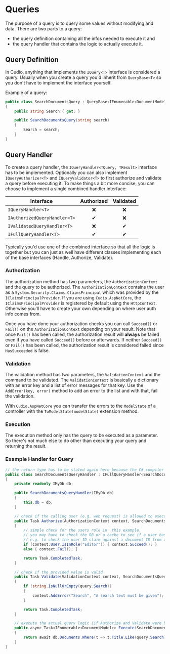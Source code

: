 ﻿# Queries

The purpose of a query is to query some values without modifying and data.
There are two parts to a query:
 - the query definition containing all the infos needed to execute it and
 - the query handler that contains the logic to actually execute it.

## Query Definition

In Cudio, anything that implements the `IQuery<T>` interface is considered a query.
Usually when you create a query you'd inherit from `QueryBase<T>` so you don't have to implement the interface yourself.

Example of a query:
```csharp
public class SearchDocumentsQuery : QueryBase<IEnumerable<DocumentModel>>
{
    public string Search { get; }

    public SearchDocumentsQuery(string search)
    {
        Search = search;
    }
}
```

## Query Handler

To create a query handler, the `IQueryHandler<TQuery, TResult>` interface has to be implemented.
Optionally you can also implement `IQueryAuthorizer<T>` and `IQueryValidator<T>` to first authorize and validate a query before executing it.
To make things a bit more concise, you can choose to implement a single combined handler interface:

| Interface | Authorized | Validated |
|-|:-:|:-:|
| `IQueryHandler<T>` | ❌ | ❌ |
| `IAuthorizedQueryHandler<T>` | ✔ | ❌ |
| `IValidatedQueryHandler<T>` | ❌ | ✔ |
| `IFullQueryHandler<T>` | ✔ | ✔ |

Typically you'd use one of the combined interface so that all the logic is together but you can just as well have different classes implementing each of the base interfaces (Handle, Authorize, Validate).

### Authorization

The authorization method has two parameters, the `AuthorizationContext` and the query to be authorized.
The `AuthorizationContext` contains the user as a `System.Security.Claims.ClaimsPrincipal` which was provided by the `IClaimsPrincipalProvider`.
If you are using `Cudio.AspNetCore`, the `IClaimsPrincipalProvider` is registered by default using the `HttpContext`.
Otherwise you'll have to create your own depending on where user auth info comes from.

Once you have done your authorization checks you can call `Succeed()` or `Fail()` on the `AuthorizationContext` depending on your result.
Note that once `Fail()` has been called, the authorization result will **always** be failed even if you have called `Succeed()` before or afterwards.
If neither `Succeed()` or `Fail()` has been called, the authorization result is considered failed since `HasSucceeded` is false.

### Validation

The validation method has two parameters, the `ValidationContext` and the command to be validated.
The `ValidationContext` is basically a dictionary with an error key and a list of error messages for that key.
Use the `AddError(key, error)` method to add an error to the list and with that, fail the validation.

With `Cudio.AspNetCore` you can transfer the errors to the `ModelState` of a controller with the `ToModelState(modelState)` extension method.

### Execution

The execution method only has the query to be executed as a parameter.
So there's not much else to do other than executing your query and returning the result.

### Example Handler for Query

```csharp
// the return type has to be stated again here because the C# compiler cannot infer it from the query type
public class SearchDocumentsQueryHandler : IFullQueryHandler<SearchDocumentsQuery, IEnumerable<DocumentModel>>
{
    private readonly IMyDb db;

    public SearchDocumentsQueryHandler(IMyDb db)
    {
        this.db = db;
    }

    // check if the calling user (e.g. web request) is allowed to execute this query
    public Task Authorize(AuthorizationContext context, SearchDocumentsQuery query)
    {
        // simple check for the users role in  this example.
        // you may have to check the DB or a cache to see if a user has access to a specific resource
        // e.g. to check the user ID claim against a document ID from a query
        if (context.User.IsInRole("Editor")) { context.Succeed(); }
        else { context.Fail(); }

        return Task.CompletedTask;
    }

    // check if the provided value is valid
    public Task Validate(ValidationContext context, SearchDocumentsQuery query)
    {
        if (string.IsNullOrEmpty(query.Search))
        {
            context.AddError("Search", "A search text must be given");
        }

        return Task.CompletedTask;
    }

    // execute the actual query logic (if Authorize and Validate were both successful)
    public async Task<IEnumerable<DocumentModel>> Execute(SearchDocumentsQuery query)
    {
        return await db.Documents.Where(t => t.Title.Like(query.Search));
    }
}
```
